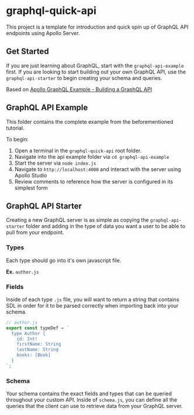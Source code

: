 # graphql-quick-api
This project is a template for introduction and quick spin up of GraphQL API endpoints using Apollo Server.

## Get Started
If you are just learning about GraphQL, start with the `graphql-api-example` first. If you are looking to start building out your own GraphQL API, use the `graphql-api-starter` to begin creating your schema and queries.

Based on [Apollo GraphQL Example - Building a GraphQL API](https://www.apollographql.com/blog/graphql/examples/building-a-graphql-api/)

## GraphQL API Example
This folder contains the complete example from the beforementioned tutorial. 

To begin:

1. Open a terminal in the `graphql-quick-api` root folder.
2. Navigate into the api example folder via `cd graphql-api-example`
3. Start the server via `node index.js`
4. Navigate to `http://localhost:4000` and interact with the server using Apollo Studio
5. Review comments to reference how the server is configured in its simplest form

## GraphQL API Starter
Creating a new GraphQL server is as simple as copying the `graphql-api-starter` folder and adding in the type of data you want a user to be able to pull from your endpoint. 

### Types
Each type should go into it's own javascript file. 

**Ex.** `author.js`

### Fields
Inside of each type `.js` file, you will want to return a string that contains SDL in order for it to be parsed correctly when importing back into your schema. 

``` js
// author.js
export const typeDef = `
  type Author {
    id: Int!
    firstName: String
    lastName: String
    books: [Book]
  }
`;
```

### Schema
Your schema contains the exact fields and types that can be queried throughout your custom API. Inside of `schema.js`, you can define all the queries that the client can use to retrieve data from your GraphQL server.